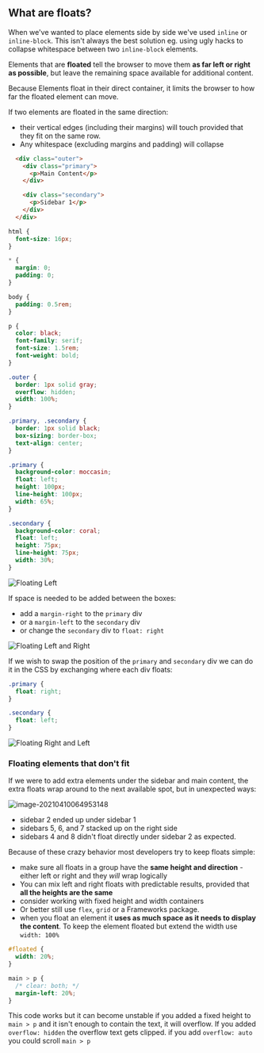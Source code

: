 ## What are floats?

When we've wanted to place elements side by side we've used `inline` or `inline-block`. This isn't always the best solution eg. using ugly hacks to collapse whitespace between two `inline-block` elements. 

Elements that are **floated** tell the browser to move them **as far left or right as possible**, but leave the remaining space available for additional content.

Because Elements float in their direct container, it limits the browser to how far the floated element can move. 

If two elements are floated in the same direction: 

- their vertical edges (including their margins) will touch provided that they fit on the same row.
- Any whitespace (excluding margins and padding) will collapse

```html
  <div class="outer">
    <div class="primary">
      <p>Main Content</p>
    </div>

    <div class="secondary">
      <p>Sidebar 1</p>
    </div>
  </div>
```

```css
html {
  font-size: 16px;
}

* {
  margin: 0;
  padding: 0;
}

body {
  padding: 0.5rem;
}

p {
  color: black;
  font-family: serif;
  font-size: 1.5rem;
  font-weight: bold;
}

.outer {
  border: 1px solid gray;
  overflow: hidden;
  width: 100%;
}

.primary, .secondary {
  border: 1px solid black;
  box-sizing: border-box;
  text-align: center;
}

.primary {
  background-color: moccasin;
  float: left;
  height: 100px;
  line-height: 100px;
  width: 65%;
}

.secondary {
  background-color: coral;
  float: left;
  height: 75px;
  line-height: 75px;
  width: 30%;
}
```

![Floating Left](https://d3jtzah944tvom.cloudfront.net/202/images/lesson_6/floats-01.png)

If space is needed to be added between the boxes:

- add a `margin-right` to the `primary` div
- or a `margin-left` to the `secondary` div
- or change the `secondary` div to `float: right` 

![Floating Left and Right](https://d3jtzah944tvom.cloudfront.net/202/images/lesson_6/floats-02.png)

If we wish to swap the position of the `primary` and `secondary` div we can do it in the CSS by exchanging where each div floats:

```css
.primary {
  float: right;
}

.secondary {
  float: left;
}
```

![Floating Right and Left](https://d3jtzah944tvom.cloudfront.net/202/images/lesson_6/floats-03.png)



### Floating elements that don't fit

If we were to add extra elements under the sidebar and main content, the extra floats wrap around to the next available spot, but in unexpected ways:

![image-20210410064953148](C:\Users\Karis\AppData\Roaming\Typora\typora-user-images\image-20210410064953148.png)

- sidebar 2 ended up under sidebar 1
- sidebars 5, 6, and 7 stacked up on the right side
- sidebars 4 and 8 didn't float directly under sidebar 2 as expected.

Because of these crazy behavior most developers try to keep floats simple:

- make sure all floats in a group have the **same height and direction** - either left or right and they *will* wrap logically
- You can mix left and right floats with predictable results, provided that **all the heights are the same**
- consider working with fixed height and width containers
- Or better still use `flex`,  `grid` or a Frameworks package.
- when you float an element it **uses as much space as it needs to display the content**. To keep the element floated but extend the width use `width: 100%`

```css
#floated {
  width: 20%;
}

main > p {
  /* clear: both; */
  margin-left: 20%;
}
```

This code works but it can become unstable if you added a fixed height to `main > p` and it isn't enough to contain the text, it will overflow. If you added `overflow: hidden` the overflow text gets clipped. if you add `overflow: auto` you could scroll `main > p`